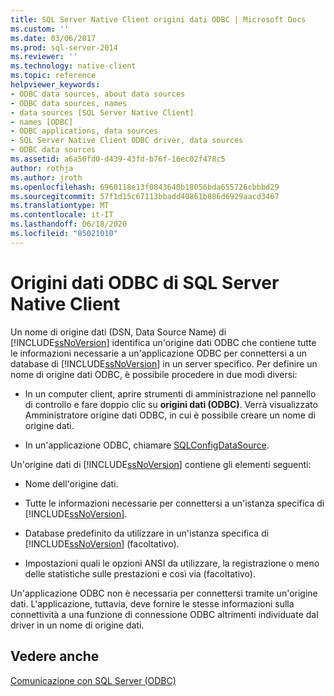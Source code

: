 ```yaml
---
title: SQL Server Native Client origini dati ODBC | Microsoft Docs
ms.custom: ''
ms.date: 03/06/2017
ms.prod: sql-server-2014
ms.reviewer: ''
ms.technology: native-client
ms.topic: reference
helpviewer_keywords:
- ODBC data sources, about data sources
- ODBC data sources, names
- data sources [SQL Server Native Client]
- names [ODBC]
- ODBC applications, data sources
- SQL Server Native Client ODBC driver, data sources
- ODBC data sources
ms.assetid: a6a50fd0-d439-43fd-b76f-16ec02f478c5
author: rothja
ms.author: jroth
ms.openlocfilehash: 6960118e13f0843640b18056bda655726cbbbd29
ms.sourcegitcommit: 57f1d15c67113bbadd40861b886d6929aacd3467
ms.translationtype: MT
ms.contentlocale: it-IT
ms.lasthandoff: 06/18/2020
ms.locfileid: "85021010"
---
```

# <a name="sql-server-native-client-odbc-data-sources"></a>Origini dati ODBC di SQL Server Native Client
  Un nome di origine dati (DSN, Data Source Name) di [!INCLUDE[ssNoVersion](../../includes/ssnoversion-md.md)] identifica un'origine dati ODBC che contiene tutte le informazioni necessarie a un'applicazione ODBC per connettersi a un database di [!INCLUDE[ssNoVersion](../../includes/ssnoversion-md.md)] in un server specifico. Per definire un nome di origine dati ODBC, è possibile procedere in due modi diversi:  
  
-   In un computer client, aprire strumenti di amministrazione nel pannello di controllo e fare doppio clic su **origini dati (ODBC)**. Verrà visualizzato Amministratore origine dati ODBC, in cui è possibile creare un nome di origine dati.  
  
-   In un'applicazione ODBC, chiamare [SQLConfigDataSource](../native-client-odbc-api/sqlconfigdatasource.md).  
  
 Un'origine dati di [!INCLUDE[ssNoVersion](../../includes/ssnoversion-md.md)] contiene gli elementi seguenti:  
  
-   Nome dell'origine dati.  
  
-   Tutte le informazioni necessarie per connettersi a un'istanza specifica di [!INCLUDE[ssNoVersion](../../includes/ssnoversion-md.md)].  
  
-   Database predefinito da utilizzare in un'istanza specifica di [!INCLUDE[ssNoVersion](../../includes/ssnoversion-md.md)] (facoltativo).  
  
-   Impostazioni quali le opzioni ANSI da utilizzare, la registrazione o meno delle statistiche sulle prestazioni e così via (facoltativo).  
  
 Un'applicazione ODBC non è necessaria per connettersi tramite un'origine dati. L'applicazione, tuttavia, deve fornire le stesse informazioni sulla connettività a una funzione di connessione ODBC altrimenti individuate dal driver in un nome di origine dati.  
  
## <a name="see-also"></a>Vedere anche  
 [Comunicazione con SQL Server &#40;ODBC&#41;](communicating-with-sql-server-odbc.md)  
  
  
